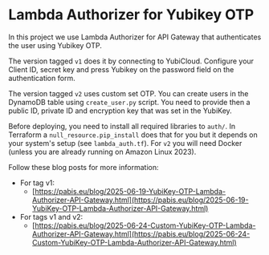 Lambda Authorizer for Yubikey OTP
==================

In this project we use Lambda Authorizer for API Gateway that authenticates the
user using Yubikey OTP.

The version tagged `v1` does it by connecting to YubiCloud. Configure your
Client ID, secret key and press Yubikey on the password field on the
authentication form.

The version tagged `v2` uses custom set OTP. You can create users in the
DynamoDB table using `create_user.py` script. You need to provide then a public
ID, private ID and encryption key that was set in the YubiKey.

Before deploying, you need to install all required libraries to `auth/`. In
Terraform a `null_resource.pip_install` does that for you but it depends on your
system's setup (see `lambda_auth.tf`). For `v2` you will need Docker (unless you
are already running on Amazon Linux 2023).

Follow these blog posts for more information:

- For tag v1:
  - [https://pabis.eu/blog/2025-06-19-YubiKey-OTP-Lambda-Authorizer-API-Gateway.html](https://pabis.eu/blog/2025-06-19-YubiKey-OTP-Lambda-Authorizer-API-Gateway.html)
- For tags v1 and v2:
  - [https://pabis.eu/blog/2025-06-24-Custom-YubiKey-OTP-Lambda-Authorizer-API-Gateway.html](https://pabis.eu/blog/2025-06-24-Custom-YubiKey-OTP-Lambda-Authorizer-API-Gateway.html)
